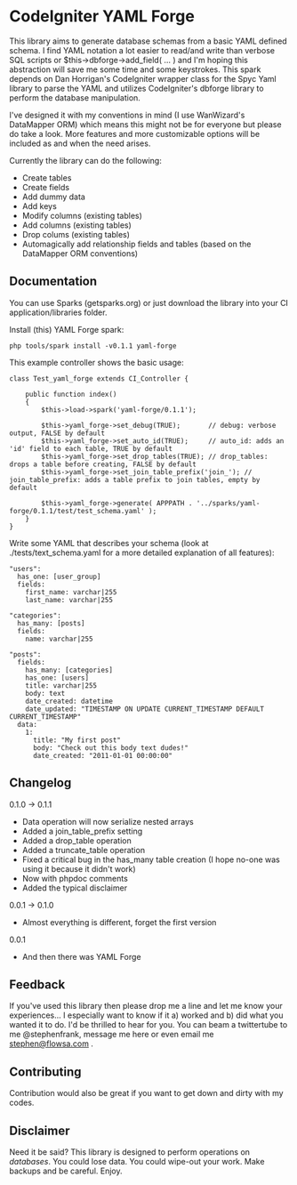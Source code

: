 CodeIgniter YAML Forge
======================
This library aims to generate database schemas from a basic YAML defined schema. I find YAML notation a lot easier to read/and write than verbose SQL scripts or $this->dbforge->add_field( ... ) and I'm hoping this abstraction will save me some time and some keystrokes. This spark depends on Dan Horrigan's CodeIgniter wrapper class for the Spyc Yaml library to parse the YAML and utilizes CodeIgniter's dbforge library to perform the database manipulation.

I've designed it with my conventions in mind (I use WanWizard's DataMapper ORM) which means this might not be for everyone but please do take a look. More features and more customizable options will be included as and when the need arises.

Currently the library can do the following:

 *   Create tables
 *   Create fields
 *   Add dummy data
 *   Add keys
 *   Modify columns (existing tables)
 *   Add columns (existing tables)
 *   Drop colums (existing tables)
 *   Automagically add relationship fields and tables (based on the DataMapper ORM conventions)

Documentation
-------------

You can use Sparks (getsparks.org) or just download the library into your CI application/libraries folder.

Install (this) YAML Forge spark:

    php tools/spark install -v0.1.1 yaml-forge

This example controller shows the basic usage:

    class Test_yaml_forge extends CI_Controller {
    
        public function index()
        {
            $this->load->spark('yaml-forge/0.1.1');
        
            $this->yaml_forge->set_debug(TRUE);       // debug: verbose output, FALSE by default
            $this->yaml_forge->set_auto_id(TRUE);     // auto_id: adds an 'id' field to each table, TRUE by default
            $this->yaml_forge->set_drop_tables(TRUE); // drop_tables: drops a table before creating, FALSE by default
			$this->yaml_forge->set_join_table_prefix('join_'); // join_table_prefix: adds a table prefix to join tables, empty by default

            $this->yaml_forge->generate( APPPATH . '../sparks/yaml-forge/0.1.1/test/test_schema.yaml' );
        }
    }

Write some YAML that describes your schema (look at ./tests/text_schema.yaml
for a more detailed explanation of all features):

    "users":
      has_one: [user_group]
      fields: 
        first_name: varchar|255
        last_name: varchar|255

    "categories":
      has_many: [posts]
      fields: 
        name: varchar|255

    "posts":
      fields:
        has_many: [categories]
        has_one: [users]
        title: varchar|255
        body: text
        date_created: datetime
        date_updated: "TIMESTAMP ON UPDATE CURRENT_TIMESTAMP DEFAULT CURRENT_TIMESTAMP"
      data:
        1:
          title: "My first post"
          body: "Check out this body text dudes!"
          date_created: "2011-01-01 00:00:00"

Changelog
---------
0.1.0 -> 0.1.1

 * Data operation will now serialize nested arrays
 * Added a join_table_prefix setting
 * Added a drop_table operation
 * Added a truncate_table operation
 * Fixed a critical bug in the has_many table creation (I hope no-one was using it because it didn't work)
 * Now with phpdoc comments
 * Added the typical disclaimer

0.0.1 -> 0.1.0

 * Almost everything is different, forget the first version

0.0.1
 
 * And then there was YAML Forge

Feedback
--------
If you've used this library then please drop me a line and let me know
your experiences... I especially want to know if it a) worked and b) did
what you wanted it to do. I'd be thrilled to hear for you. You can beam
a twittertube to me @stephenfrank, message me here or even email me
stephen@flowsa.com .

Contributing
------------
Contribution would also be great if you want to get down and dirty with my codes.

Disclaimer
----------
Need it be said? This library is designed to perform operations on *databases*. You could lose data. You could wipe-out your work. Make backups and be careful. Enjoy.
